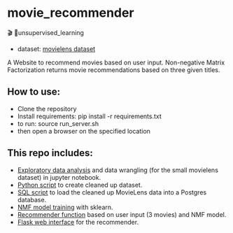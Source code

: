 # movie_recommender
🎬 🍿unsupervised_learning


* dataset: [movielens dataset](https://grouplens.org/datasets/movielens/) 

A Website to recommend movies based on user input. Non-negative Matrix Factorization returns movie recommendations based on three given titles.


## How to use:
* Clone the repository
* Install requirements: pip install -r requirements.txt
* to run: source run_server.sh
* then open a browser on the specified location



## This repo includes:
* [Exploratory data analysis](https://github.com/laraschmitt/movie_recommender/blob/main/EDA/EDA_movie_lens_100k_complete.ipynb) and data wrangling (for the small movielens dataset) in jupyter notebook.
* [Python script](https://github.com/laraschmitt/movie_recommender/blob/main/data_wrangling.py) to create cleaned up dataset.
* [SQL script](https://github.com/laraschmitt/movie_recommender/blob/main/DB_setup/import_tables.sql) to load the cleaned up MovieLens data into a Postgres database. 
* [NMF model training](https://github.com/laraschmitt/movie_recommender/blob/main/nmf_model_training.py) with sklearn.
* [Recommender function](https://github.com/laraschmitt/movie_recommender/blob/main/flask-app-bootstrap/nmf_recommender.py) based on user input (3 movies) and NMF model.
* [Flask web interface](https://github.com/laraschmitt/movie_recommender/blob/main/flask-app-bootstrap/application.py) for the recommender.
    
